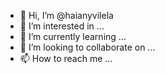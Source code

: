 - 👋 Hi, I’m @haianyvilela
- 👀 I’m interested in ...
- 🌱 I’m currently learning ...
- 💞️ I’m looking to collaborate on ...
- 📫 How to reach me ...